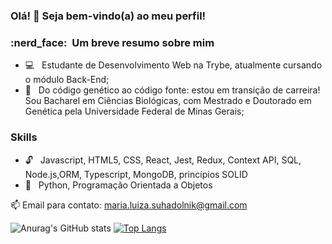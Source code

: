 ### Olá! 👋 Seja bem-vindo(a) ao meu perfil!

<h3> :nerd_face: &nbsp;Um breve resumo sobre mim </h3>

- :computer: &nbsp; Estudante de Desenvolvimento Web na Trybe, atualmente cursando o módulo Back-End;
- :dna: &nbsp; Do código genético ao código fonte: estou em transição de carreira! Sou Bacharel em Ciências Biológicas, com Mestrado e Doutorado em Genética pela Universidade Federal de Minas Gerais;

<h3> Skills </h3>

- :unlock: &nbsp; Javascript, HTML5, CSS, React, Jest, Redux, Context API, SQL, Node.js,ORM, Typescript, MongoDB, princípios SOLID
- :closed_lock_with_key: &nbsp; Python, Programação Orientada a Objetos

:mailbox: Email para contato: maria.luiza.suhadolnik@gmail.com

![Anurag's GitHub stats](https://github-readme-stats.vercel.app/api?username=malusuhadolnik&show_icons=true&count_private=true&theme=buefy)
[![Top Langs](https://github-readme-stats.vercel.app/api/top-langs/?username=malusuhadolnik)](https://github.com/anuraghazra/github-readme-stats)

<!--
**malusuhadolnik/malusuhadolnik** is a ✨ _special_ ✨ repository because its `README.md` (this file) appears on your GitHub profile.

Here are some ideas to get you started:

- 🔭 I’m currently working on ...
- 🌱 I’m currently learning ...
- 👯 I’m looking to collaborate on ...
- 🤔 I’m looking for help with ...
- 💬 Ask me about ...
- 📫 How to reach me: ...
- 😄 Pronouns: ...
- ⚡ Fun fact: ...

https://upload.wikimedia.org/wikipedia/commons/6/6a/JavaScript-logo.png

-->
